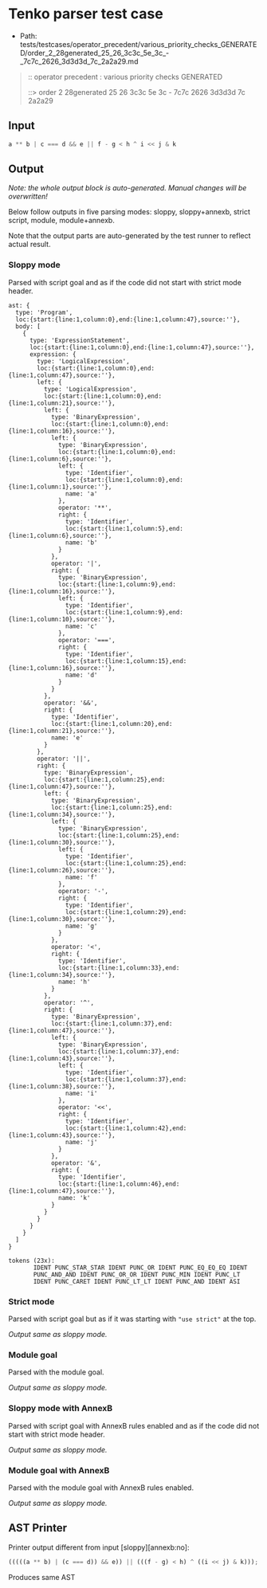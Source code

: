 # Tenko parser test case

- Path: tests/testcases/operator_precedent/various_priority_checks_GENERATED/order_2_28generated_25_26_3c3c_5e_3c_-_7c7c_2626_3d3d3d_7c_2a2a29.md

> :: operator precedent : various priority checks GENERATED
>
> ::> order 2 28generated 25 26 3c3c 5e 3c - 7c7c 2626 3d3d3d 7c 2a2a29

## Input

`````js
a ** b | c === d && e || f - g < h ^ i << j & k
`````

## Output

_Note: the whole output block is auto-generated. Manual changes will be overwritten!_

Below follow outputs in five parsing modes: sloppy, sloppy+annexb, strict script, module, module+annexb.

Note that the output parts are auto-generated by the test runner to reflect actual result.

### Sloppy mode

Parsed with script goal and as if the code did not start with strict mode header.

`````
ast: {
  type: 'Program',
  loc:{start:{line:1,column:0},end:{line:1,column:47},source:''},
  body: [
    {
      type: 'ExpressionStatement',
      loc:{start:{line:1,column:0},end:{line:1,column:47},source:''},
      expression: {
        type: 'LogicalExpression',
        loc:{start:{line:1,column:0},end:{line:1,column:47},source:''},
        left: {
          type: 'LogicalExpression',
          loc:{start:{line:1,column:0},end:{line:1,column:21},source:''},
          left: {
            type: 'BinaryExpression',
            loc:{start:{line:1,column:0},end:{line:1,column:16},source:''},
            left: {
              type: 'BinaryExpression',
              loc:{start:{line:1,column:0},end:{line:1,column:6},source:''},
              left: {
                type: 'Identifier',
                loc:{start:{line:1,column:0},end:{line:1,column:1},source:''},
                name: 'a'
              },
              operator: '**',
              right: {
                type: 'Identifier',
                loc:{start:{line:1,column:5},end:{line:1,column:6},source:''},
                name: 'b'
              }
            },
            operator: '|',
            right: {
              type: 'BinaryExpression',
              loc:{start:{line:1,column:9},end:{line:1,column:16},source:''},
              left: {
                type: 'Identifier',
                loc:{start:{line:1,column:9},end:{line:1,column:10},source:''},
                name: 'c'
              },
              operator: '===',
              right: {
                type: 'Identifier',
                loc:{start:{line:1,column:15},end:{line:1,column:16},source:''},
                name: 'd'
              }
            }
          },
          operator: '&&',
          right: {
            type: 'Identifier',
            loc:{start:{line:1,column:20},end:{line:1,column:21},source:''},
            name: 'e'
          }
        },
        operator: '||',
        right: {
          type: 'BinaryExpression',
          loc:{start:{line:1,column:25},end:{line:1,column:47},source:''},
          left: {
            type: 'BinaryExpression',
            loc:{start:{line:1,column:25},end:{line:1,column:34},source:''},
            left: {
              type: 'BinaryExpression',
              loc:{start:{line:1,column:25},end:{line:1,column:30},source:''},
              left: {
                type: 'Identifier',
                loc:{start:{line:1,column:25},end:{line:1,column:26},source:''},
                name: 'f'
              },
              operator: '-',
              right: {
                type: 'Identifier',
                loc:{start:{line:1,column:29},end:{line:1,column:30},source:''},
                name: 'g'
              }
            },
            operator: '<',
            right: {
              type: 'Identifier',
              loc:{start:{line:1,column:33},end:{line:1,column:34},source:''},
              name: 'h'
            }
          },
          operator: '^',
          right: {
            type: 'BinaryExpression',
            loc:{start:{line:1,column:37},end:{line:1,column:47},source:''},
            left: {
              type: 'BinaryExpression',
              loc:{start:{line:1,column:37},end:{line:1,column:43},source:''},
              left: {
                type: 'Identifier',
                loc:{start:{line:1,column:37},end:{line:1,column:38},source:''},
                name: 'i'
              },
              operator: '<<',
              right: {
                type: 'Identifier',
                loc:{start:{line:1,column:42},end:{line:1,column:43},source:''},
                name: 'j'
              }
            },
            operator: '&',
            right: {
              type: 'Identifier',
              loc:{start:{line:1,column:46},end:{line:1,column:47},source:''},
              name: 'k'
            }
          }
        }
      }
    }
  ]
}

tokens (23x):
       IDENT PUNC_STAR_STAR IDENT PUNC_OR IDENT PUNC_EQ_EQ_EQ IDENT
       PUNC_AND_AND IDENT PUNC_OR_OR IDENT PUNC_MIN IDENT PUNC_LT
       IDENT PUNC_CARET IDENT PUNC_LT_LT IDENT PUNC_AND IDENT ASI
`````

### Strict mode

Parsed with script goal but as if it was starting with `"use strict"` at the top.

_Output same as sloppy mode._

### Module goal

Parsed with the module goal.

_Output same as sloppy mode._

### Sloppy mode with AnnexB

Parsed with script goal with AnnexB rules enabled and as if the code did not start with strict mode header.

_Output same as sloppy mode._

### Module goal with AnnexB

Parsed with the module goal with AnnexB rules enabled.

_Output same as sloppy mode._

## AST Printer

Printer output different from input [sloppy][annexb:no]:

````js
(((((a ** b) | (c === d)) && e)) || (((f - g) < h) ^ ((i << j) & k)));
````

Produces same AST
